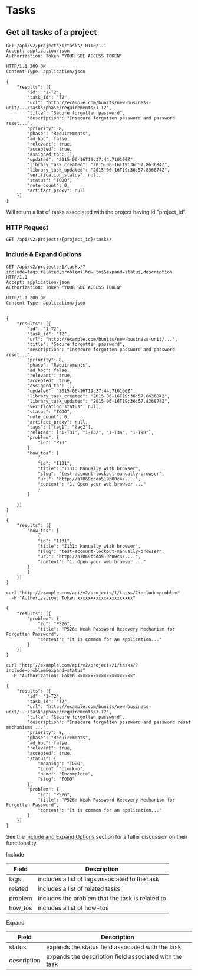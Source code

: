 # Tasks


## Get all tasks of a project


```http
GET /api/v2/projects/1/tasks/ HTTP/1.1
Accept: application/json
Authorization: Token "YOUR SDE ACCESS TOKEN"
```

```http
HTTP/1.1 200 OK
Content-Type: application/json

{
    "results": [{
        "id": "1-T2",
        "task_id": "T2",
        "url": "http://example.com/bunits/new-business-unit/.../tasks/phase/requirements/1-T2",
        "title": "Secure forgotten password",
        "description": "Insecure forgotten password and password reset...",
        "priority": 8,
        "phase": "Requirements",
        "ad_hoc": false,
        "relevant": true,
        "accepted": true,
        "assigned_to": [],
        "updated": "2015-06-16T19:37:44.710100Z",
        "library_task_created": "2015-06-16T19:36:57.863684Z",
        "library_task_updated": "2015-06-16T19:36:57.836874Z",
        "verification_status": null,
        "status": "TODO",
        "note_count": 0,
        "artifact_proxy": null
    }]
}
```



Will return a list of tasks associated with the project having id "project_id".

### HTTP Request

`GET /api/v2/projects/{project_id}/tasks/`


### Include & Expand Options


```http
GET /api/v2/projects/1/tasks/?include=tags,related,problems,how_tos&expand=status,description HTTP/1.1
Accept: application/json
Authorization: Token "YOUR SDE ACCESS TOKEN"
```

```http
HTTP/1.1 200 OK
Content-Type: application/json


{
    "results": [{
        "id": "1-T2",
        "task_id": "T2",
        "url": "http://example.com/bunits/new-business-unit/...",
        "title": "Secure forgotten password",
        "description": "Insecure forgotten password and password reset...",
        "priority": 8,
        "phase": "Requirements",
        "ad_hoc": false,
        "relevant": true,
        "accepted": true,
        "assigned_to": [],
        "updated": "2015-06-16T19:37:44.710100Z",
        "library_task_created": "2015-06-16T19:36:57.863684Z",
        "library_task_updated": "2015-06-16T19:36:57.836874Z",
        "verification_status": null,
        "status": "TODO",
        "note_count": 0,
        "artifact_proxy": null,
        "tags": ["tag1", "tag2"],
        "related": ["1-T31", "1-T32", "1-T34", "1-T98"],
        "problem": {
            "id": "P70"
        }
        "how_tos": [
            {
            "id": "I131",
            "title": "I131: Manually with browser",
            "slug": "test-account-lockout-manually-browser",
            "url": "http://a7069ccda519b00c4/....",
            "content": "1. Open your web browser ..."
            }
        ]

    }]
}

```



```shell
{
    "results": [{
        "how_tos": [
            {
            "id": "I131",
            "title": "I131: Manually with browser",
            "slug": "test-account-lockout-manually-browser",
            "url": "http://a7069ccda519b00c4/....",
            "content": "1. Open your web browser ..."
        }
        ]
    }]
}
```


```shell
curl "http://example.com/api/v2/projects/1/tasks/?include=problem"
  -H "Authorization: Token xxxxxxxxxxxxxxxxxxxxx"
```


```shell
{
    "results": [{
        "problem": {
            "id": "P526",
            "title": "P526: Weak Password Recovery Mechanism for Forgotten Password",
            "content": "It is common for an application..."
        }
    }]
}
```

```shell
curl "http://example.com/api/v2/projects/1/tasks/?include=problem&expand=status"
  -H "Authorization: Token xxxxxxxxxxxxxxxxxxxxx"
```

```shell
{
    "results": [{
        "id": "1-T2",
        "task_id": "T2",
        "url": "http://example.com/bunits/new-business-unit/.../tasks/phase/requirements/1-T2",
        "title": "Secure forgotten password",
        "description": "Insecure forgotten password and password reset mechanisms ...",
        "priority": 8,
        "phase": "Requirements",
        "ad_hoc": false,
        "relevant": true,
        "accepted": true,
        "status": {
            "meaning": "TODO",
            "icon": "clock-o",
            "name": "Incomplete",
            "slug": "TODO"
        },
        "problem": {
            "id": "P526",
            "title": "P526: Weak Password Recovery Mechanism for Forgotten Password",
            "content": "It is common for an application..."
        }
    }]
}
```

See the [Include and Expand Options](#include-&-expand-options) section for a fuller discussion on their functionality.

Include

Field | Description
------|---------------------
tags | includes a list of tags associated to the task
related | includes a list of related tasks
problem | includes the problem that the task is related to
how_tos | includes a list of how-tos


Expand

Field | Description
------|---------------------
status| expands the status field associated with the task
description | expands the description field associated with the task

